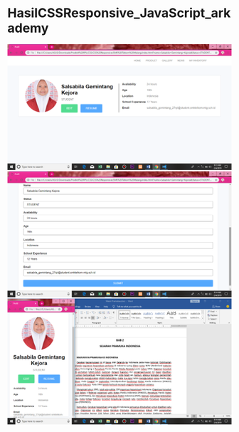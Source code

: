 # HasilCSSResponsive_JavaScript_arkademy
![alt text]( https://github.com/salsagemintang/HasilCSSResponsive_JavaScript_arkademy/blob/master/Screenshot%20(183).png)
![alt text]( https://github.com/salsagemintang/HasilCSSResponsive_JavaScript_arkademy/blob/master/Screenshot%20(184).png)
![alt text]( https://github.com/salsagemintang/HasilCSSResponsive_JavaScript_arkademy/blob/master/Screenshot%20(185).png)
